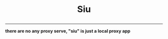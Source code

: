 <h1 align="center" style="margin: 30px 0 30px; font-weight: bold;">Siu</h1>

---

**there are no any proxy serve, "siu" is just a local proxy app**
